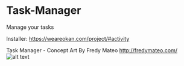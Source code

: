 # Task-Manager
Manage your tasks

Installer: https://weareokan.com/project/#activity

Task Manager - Concept Art By Fredy Mateo http://fredymateo.com/
![alt text](https://pp.userapi.com/c639329/v639329113/3eb41/hzp_xX3B7Hg.jpg)
